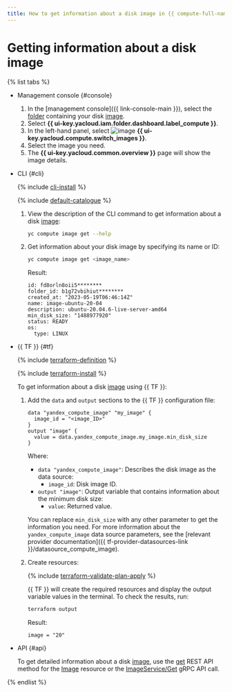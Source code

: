 ```yaml
---
title: How to get information about a disk image in {{ compute-full-name }}
---
```


# Getting information about a disk image

{% list tabs %}

- Management console {#console}

  1. In the [management console]({{ link-console-main }}), select the [folder](../../../resource-manager/concepts/resources-hierarchy.md#folder) containing your disk [image](../../concepts/image.md).
  1. Select **{{ ui-key.yacloud.iam.folder.dashboard.label_compute }}**.
  1. In the left-hand panel, select ![image](../../../_assets/console-icons/layers.svg) **{{ ui-key.yacloud.compute.switch_images }}**.
  1. Select the image you need.
  1. The **{{ ui-key.yacloud.common.overview }}** page will show the image details.

- CLI {#cli}

  {% include [cli-install](../../../_includes/cli-install.md) %}

  {% include [default-catalogue](../../../_includes/default-catalogue.md) %}

  1. View the description of the CLI command to get information about a disk [image](../../concepts/image.md):

      ```bash
      yc compute image get --help
      ```

  1. Get information about your disk image by specifying its name or ID:

      ```bash
      yc compute image get <image_name>
      ```

      Result:

      ```text
      id: fd8orln8oii5********
      folder_id: b1g72vbihiut********
      created_at: "2023-05-19T06:46:14Z"
      name: image-ubuntu-20-04
      description: ubuntu-20.04.6-live-server-amd64
      min_disk_size: "1488977920"
      status: READY
      os:
        type: LINUX
      ```

- {{ TF }} {#tf}

  {% include [terraform-definition](../../../_tutorials/_tutorials_includes/terraform-definition.md) %}

  {% include [terraform-install](../../../_includes/terraform-install.md) %}

  To get information about a disk [image](../../concepts/image.md) using {{ TF }}:

  1. Add the `data` and `output` sections to the {{ TF }} configuration file:

      ```hcl
      data "yandex_compute_image" "my_image" {
        image_id = "<image_ID>"
      }
      output "image" {
        value = data.yandex_compute_image.my_image.min_disk_size
      }
      ```

      Where:

      * `data "yandex_compute_image"`: Describes the disk image as the data source:
        * `image_id`: Disk image ID.
      * `output "image"`: Output variable that contains information about the minimum disk size:
        * `value`: Returned value.

      You can replace `min_disk_size` with any other parameter to get the information you need. For more information about the `yandex_compute_image` data source parameters, see the [relevant provider documentation]({{ tf-provider-datasources-link }}/datasource_compute_image).

  1. Create resources:

      {% include [terraform-validate-plan-apply](../../../_tutorials/_tutorials_includes/terraform-validate-plan-apply.md) %}

      {{ TF }} will create the required resources and display the output variable values in the terminal. To check the results, run:

      ```bash
      terraform output
      ```

      Result:

      ```text
      image = "20"
      ```

- API {#api}

  To get detailed information about a disk [image](../../concepts/image.md), use the [get](../../api-ref/Image/get.md) REST API method for the [Image](../../api-ref/Image/index.md) resource or the [ImageService/Get](../../api-ref/grpc/Image/get.md) gRPC API call.

{% endlist %}
